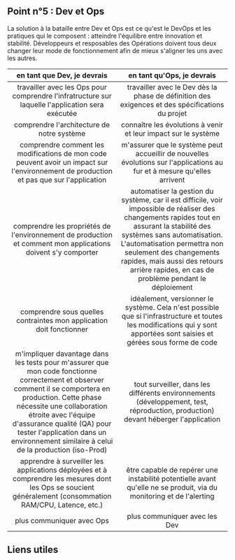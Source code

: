 ## Point n°5 : Dev et Ops

La solution à la bataille entre Dev et Ops est ce qu'est le DevOps et les pratiques qui le composent : atteindre l'équilibre entre innovation et stabilité. Développeurs et resposables des Opérations doivent tous deux changer leur mode de fonctionnement afin de mieux s'aligner les uns avec les autres.


| en tant que Dev, je devrais  | en tant qu'Ops, je devrais |
| :---------------: | :-----:|
| travailler avec les Ops pour comprendre l'infratructure sur laquelle l'application sera exécutée  |     travailler avec le Dev dès la phase de définition des exigences et des spécifications du projet |
| comprendre l'architecture de notre système  | connaître les évolutions à venir et leur impact sur le système |
| comprendre comment les modifications de mon code peuvent avoir un impact sur l'environnement de production et pas que sur l'application  | m'assurer que le système peut accueillir de nouvelles évolutions sur l'applications au fur et à mesure qu'elles arrivent |
| comprendre les propriétés de l'environnement de production et comment mon applications doivent s'y comporter  | automatiser la gestion du système, car il est difficile, voir impossible de réaliser des changements rapides tout en assurant la stabilité des systèmes sans automatisation. L'automatisation permettra non seulement des changements rapides, mais aussi des retours arrière rapides, en cas de problème pendant le déploiement |
| comprendre sous quelles contraintes mon application doit fonctionner  | idéalement, versionner le système. Cela n'est possible que si l'infrastructure et toutes les modifications qui y sont apportées sont saisies et gérées sous forme de code |
|m'impliquer davantage dans les tests pour m'assurer que mon code fonctionne correctement et observer comment il se comportera en production. Cette phase nécessite une collaboration étroite avec l'équipe d'assurance qualité (QA) pour tester l'application dans un environnement similaire à celui de la production (iso-Prod)  | tout surveiller, dans les différents environnements (développement, test, réproduction, production) devant héberger l'application |
| apprendre à surveiller les applications déployées et à comprendre les mesures dont les Ops se soucient généralement (consommation RAM/CPU, Latence, etc.)  | être capable de repérer une instabilité potentielle avant qu'elle ne se produit, via du monitoring et de l'alerting |
| plus communiquer avec Ops  | plus communiquer avec les Dev |


## Liens utiles 
